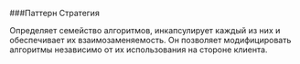 ###Паттерн Стратегия 

Определяет семейство алгоритмов, инкапсулирует каждый из них и обеспечивает их взаимозаменяемость. 
Он позволяет модифицировать алгоритмы независимо от их использования на стороне клиента.
